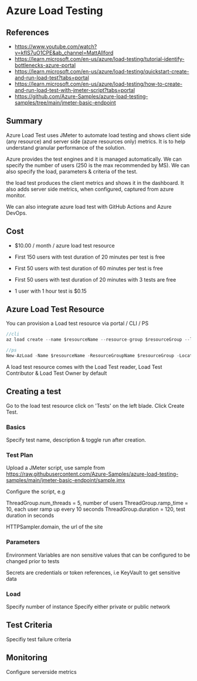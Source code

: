# Azure Load Testing

## References

* <https://www.youtube.com/watch?v=kfIS7uO1CPE&ab_channel=MattAllford>
* <https://learn.microsoft.com/en-us/azure/load-testing/tutorial-identify-bottlenecks-azure-portal>
* <https://learn.microsoft.com/en-us/azure/load-testing/quickstart-create-and-run-load-test?tabs=portal>
* <https://learn.microsoft.com/en-us/azure/load-testing/how-to-create-and-run-load-test-with-jmeter-script?tabs=portal>
* <https://github.com/Azure-Samples/azure-load-testing-samples/tree/main/jmeter-basic-endpoint>

## Summary

Azure Load Test uses JMeter to automate load testing and shows
client side (any resource) and server side (azure resources only) metrics.
It is to help understand granular performance of the solution.

Azure provides the test engines and it is managed automatically. We can specify the number of users (250 is the max recommended by MS).
We can also specify the load, parameters & criteria of the test.

the load test produces the client metrics and shows it in the dashboard. It also adds server side metrics, when configured, captured from
azure monitor.

We can also integrate azure load test with GitHub Actions and Azure DevOps.

## Cost

* $10.00 / month / azure load test resource
* First 150 users with test duration of 20 minutes per test is free
* First 50 users with test duration of 60 minutes per test is free
* First 50 users with test duration of 20 minutes with 3 tests are free

* 1 user with 1 hour test is $0.15

## Azure Load Test Resource

You can provision a Load test resource via portal / CLI / PS

```c#
//cli
az load create --name $resourceName --resource-group $resourceGroup --location $location

//ps
New-AzLoad -Name $resourceName -ResourceGroupName $resourceGroup -Location $location

```

A load test resource comes with the Load Test reader, Load Test Contributor & Load Test Owner by default

## Creating a test

Go to the load test resource click on 'Tests' on the left blade. Click Create Test.

### Basics

Specify test name, description & toggle run after creation.

### Test Plan

Upload a JMeter script, use sample from <https://raw.githubusercontent.com/Azure-Samples/azure-load-testing-samples/main/jmeter-basic-endpoint/sample.jmx>

Configure the script, e.g

ThreadGroup.num_threads = 5, number of users
ThreadGroup.ramp_time = 10, each user ramp up every 10 seconds
ThreadGroup.duration = 120, test duration in seconds

HTTPSampler.domain, the url of the site

### Parameters

Environment Variables are non sensitive values that can be configured to be changed prior to tests

Secrets are credentials or token references, i.e KeyVault to get sensitive data

### Load

Specify number of instance
Specify either private or public network

## Test Criteria

Specifiy test failure criteria

## Monitoring

Configure serverside metrics
